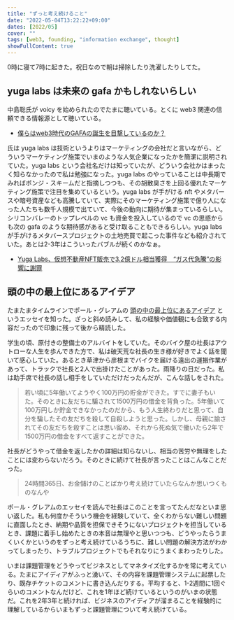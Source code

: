 ```yaml
---
title: "ずっと考え続けること"
date: "2022-05-04T13:22:22+09:00"
dates: [2022/05]
cover: ""
tags: [web3, founding, "information exchange", thought]
showFullContent: true
---
```


0時に寝て7時に起きた。祝日なので朝は掃除したり洗濯したりしてた。

## yuga labs は未来の gafa かもしれないらしい

中島聡氏が voicy を始められたのでたまに聴いている。とくに web3 関連の信頼できる情報源として聴いている。

* [僕らはweb3時代のGAFAの誕生を目撃しているのか？](https://voicy.jp/channel/2627/318702)

氏は yuga labs は技術というよりはマーケティングの会社だと言いながら、どういうマーケティング施策でいまのような人気企業になったかを簡潔に説明されていた。yuga labs という会社名だけは知っていたが、どういう会社かはまったく知らなかったので私は勉強になった。yuga labs のやっていることは中長期でみればポンジ・スキームだと指摘しつつも、その胡散臭さを上回る優れたマーケティング施策で注目を集めているという。yuga labs が手がける nft やメタバースや暗号資産なども高騰していて、実際にそのマーケティング施策で億り人になった人たちも数千人規模で出ていて、今後の動向に期待が集まっているらしい。シリコンバレーのトップレベルの vc も資金を投入しているので vc の思惑からも次の gafa のような期待感があると受け取ることもできるらしい。yuga labs が手がけるメタバースプロジェクトの土地売買で起こった事件なども紹介されていた。あとは2-3年はこういったバブルが続くのかなぁ。

* [Yuga Labs、仮想不動産NFT販売で3.2億ドル相当獲得　“ガス代急騰”の影響に謝罪](https://www.itmedia.co.jp/news/articles/2205/02/news051.html)

## 頭の中の最上位にあるアイデア

たまたまタイムラインでポール・グレアムの [頭の中の最上位にあるアイデア](https://note.com/tokyojack/n/n26ab9f6cfab3) というエッセイを知った。ざっと斜め読みして、私の経験や価値観にも合致する内容だったので印象に残って後から精読した。

学生の頃、原付きの整備士のアルバイトをしていた。そのバイク屋の社長はアウトローな人生を歩んできた方で、私は破天荒な社長の生き様が好きでよく話を聞いて感心していた。あるとき草津から彦根までバイクを届ける遠出の運搬作業があって、トラックで社長と2人で出掛けたことがあった。雨降りの日だった。私は助手席で社長の話し相手をしていただけだったんだが、こんな話しをされた。

> 若い頃に5年働いてようやく100万円の貯金ができた。すでに妻子もいた。そのときに友だちに騙されて1500万円の借金を背負った。5年働いて100万円しか貯金できなかったのだから、もう人生終わりだと思って、自分を騙したその友だちを殺して自殺しようと思った。しかし、母親に諭されてその友だちを殺すことは思い留め、それから死ぬ気で働いたら2年で1500万円の借金をすべて返すことができた。

社長がどうやって借金を返したかの詳細は知らないし、相当の苦労や無理をしたことには変わらないだろう。そのときに続けて社長が言ったことはこんなことだった。

> 24時間365日、お金儲けのことばかり考え続けていたらなんか思いつくものなんや

ポール・グレアムのエッセイを読んで社長はこのことを言ってたんだなといま思い返した。私も何度かそういう機会を経験していて、全くわからない難しい問題に直面したとき、納期や品質を担保できそうにないプロジェクトを担当しているとき、課題に着手し始めたときの本音は無理やと思いつつも、どうやったらうまくいくかというのをずっと考え続けているうちに、難しい問題の解決方法がわかってしまったり、トラブルプロジェクトでもそれなりにうまくまわったりした。

いまは課題管理をどうやってビジネスとしてマネタイズ化するかを常に考えている。たまにアイディアがふっと湧いて、その内容を課題管理システムに起票したり、既存チケットのコメントに書き込んだりする。平均すると、1-2週間に1回ぐらいのコメントなんだけど、これを1年ほど続けているというのがいまの状態だ。これを2年3年と続ければ、ビジネスのアイディアが溜まることを経験的に理解しているからいまもずっと課題管理について考え続けている。
